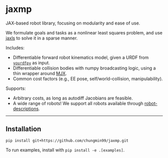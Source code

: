 # jaxmp

JAX-based robot library, focusing on modularity and ease of use.

We formulate goals and tasks as a nonlinear least squares problem, and use [jaxls](https://github.com/brentyi/jaxls) to solve it in a sparse manner.

Includes:
- Differentiable forward robot kinematics model, given a URDF from [`yourdfpy`](https://github.com/clemense/yourdfpy/tree/main) as input.
- Differentiable collision bodies with numpy broadcasting logic, using a thin wrapper around [MJX](https://mujoco.readthedocs.io/en/stable/mjx.html). 
- Common cost factors (e.g., EE pose, self/world-collision, manipulability).

Supports:
- Arbitrary costs, as long as autodiff Jacobians are feasible.
- A wide range of robots! We support all robots available through [robot-descriptions](https://github.com/robot-descriptions/robot_descriptions.py).

---
## Installation
```
pip install git+https://github.com/chungmin99/jaxmp.git
```

To run examples, install with `pip install -e .[examples]`.

